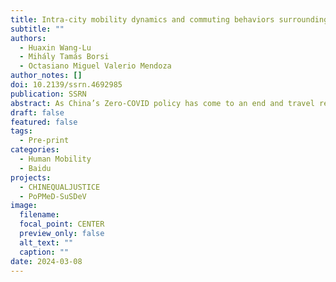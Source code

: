 ```yaml
---
title: Intra-city mobility dynamics and commuting behaviors surrounding the Zero-COVID policy and reopening in China
subtitle: ""
authors:
  - Huaxin Wang-Lu
  - Mihály Tamás Borsi
  - Octasiano Miguel Valerio Mendoza
author_notes: []
doi: 10.2139/ssrn.4692985
publication: SSRN
abstract: As China’s Zero-COVID policy has come to an end and travel restrictions have been removed, the country’s mobility patterns are very likely to become more heterogeneous than during the pandemic. Human mobility is a key mechanism through which economic activities emerge and viruses spread. It can bring both advantages and challenges to cities with different characteristics. This paper investigates intra-city mobility trajectories of 368 Chinese cities within a non-linear time-varying latent factor framework to uncover the evolution of  heterogeneity in local travel behavior amidst that China has been approaching the turning point of the post-pandemic new normal. To this end, we compiled a novel panel on a weekly basis, using the latest Baidu Mobility Data and the risk-level data released by the State Council of the People's Republic of China. We further examine the effects of exposure to high COVID-19 risk in the city on commuting behavior between May 17, 2021 and June 26, 2022. Our results provide stylized facts on stratified local travel across China -- first, the 368 cities can be categorized into six clusters based on their mobility dynamics, and second, the gaps in intra-city mobility tend to narrow within each cluster but widen between different clusters. Moreover, exposure to high COVID-19 risk has a stronger impact on home-workplace commuting rates than on dining-, leisure, and recreational travel rates, persistently dampening commuting behavior. In addition, divisions in intra-city travel strength and commuting behavior between western regions and the rest of China are evident. In sum, this paper suggests that the daily life and economic activities which depend heavily on human mobility are recovering at different rates across China.
draft: false
featured: false
tags:
  - Pre-print
categories:
  - Human Mobility
  - Baidu
projects:
  - CHINEQUALJUSTICE
  - PoPMeD-SuSDeV
image:
  filename:
  focal_point: CENTER
  preview_only: false
  alt_text: ""
  caption: ""
date: 2024-03-08
---
```

